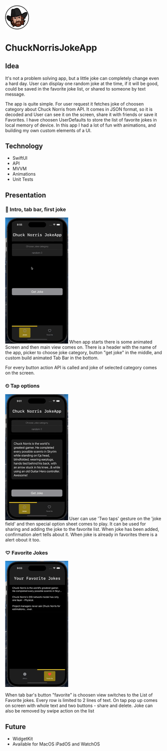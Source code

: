 <img src="https://github.com/bashubb/ChuckNorrisJokeApp/blob/main/ChuckNorrisJokeApp/Assets.xcassets/AppIcon.appiconset/pngegg.png" width="15%"/> <h1>ChuckNorrisJokeApp</h1>

<h2>Idea</h2>

It's not a problem solving app, but a little joke can completely change even a hard day. User can display one random joke at the time, 
if it will be good, could be saved in the favorite joke list, or shared to someone by text message.

The app is quite simple. For user request it fetches joke of choosen category about Chuck Norris from API. 
It comes in JSON format, so it is decoded and User can see it on the screen, share it with friends or save it Favorites.
I have choosen UserDefaults to store the list of favorite jokes in local memory of device.
In this app I had a lot of fun with animations, and building my own custom elements of a UI. 

<h2>Technology</h2>
<ul>
  <li>SwiftUI</li>
  <li>API</li>
  <li>MVVM</li>
  <li>Animations</li>
  <li>Unit Tests</li>
</ul>

<h2>Presentation</h2>

<h3>🚀  Intro, tab bar, first joke</h3>
<img src="https://github.com/bashubb/ChuckNorrisJokeApp/blob/main/ChuckNorrisJokeApp%20-%20Intro%2C%20TobBar%2C%20Categories.gif" width="40%" />
When app starts there is some animated Screen and then main view comes on. There is a header with the name of the app, picker to choose joke category, button "get joke" in the middle, and custom build animated Tab Bar in the bottom.

For every button action API is called and joke of selected category comes on the screen.
<br>
<h3>⏲  Tap options</h3>
<img src="https://github.com/bashubb/ChuckNorrisJokeApp/blob/main/ChuckNorrisJokeApp-%20Two%20tap%20action%2C%20Alerts.gif" width="40%" />
User can use 'Two taps' gesture on the 'joke field' and then special option sheet comes to play. It can be used for sharing and adding the joke to the favorite list. When joke has been added, confirmation alert tells about it. When joke is already in favorites there is a alert obout it too.
<br>
<h3>♡  Favorite Jokes</h3>
<img src="https://github.com/bashubb/ChuckNorrisJokeApp/blob/main/ChuckNorrisJokeApp%20-%20FavoriteJokeView.gif" width="40%" />

When tab bar's button "favorite" is choosen view switches to the List of Favorite jokes. Every row is limited to 2 lines of text. On tap pop up comes on screen with whole text and two buttons - share and delete.
Joke can also be removed by swipe action on the list


<h2>Future</h2>

<ul>
  <li>WidgetKit</li>
  <li>Available for MacOS iPadOS and WatchOS </li>
</ul>
 
